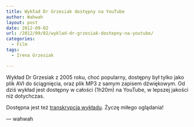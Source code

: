 ```yaml
---
title: Wykład Dr Grzesiak dostępny na YouTube
author: Wahwah
layout: post
date: 2012-09-02
url: /2012/09/02/wyklad-dr-grzesiak-dostepny-na-youtube/
categories:
  - Film
tags:
  - Irena Grzesiak

---
```

Wykład Dr Grzesiak z 2005 roku, choć popularny, dostępny był tylko jako plik AVI do ściągnięcia, oraz plik MP3 z samym zapisem dźwiękowym. Od dziś wykład jest dostępny w całości (1h20m) na YouTube, w lepszej jakości niż dotychczas.



Dostępna jest też <a href="http://www.atopowe-zapalenie.pl/atopedia/Wyk%C5%82ad_dr_Ireny_Grzesiak#Transkrypcja_wyk.C5.82adu" title="Transkrypcja wykładu dr Ireny Grzesiak" target="_blank">transkrypcja wykładu</a>. Życzę miłego oglądania!

— wahwah
